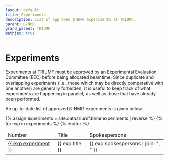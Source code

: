 ```yaml
---
layout: default
title: Experiments
description: List of approved β-NMR experiments at TRIUMF.
parent: β-NMR
grand_parent: TRIUMF
mathjax: true
---
```


# Experiments

Experiments at TRIUMF must be approved by an Experimental Evaluation Committee
(EEC) before being allocated beamtime. Since duplicate and overlapping
experiments (i.e., those which may be directly competative with one another) are
generally forbidden, it is useful to keep track of what experiments are
happening in parallel, as well as those that have already been performed.

An up-to-date list of approved β-NMR experiments is given below.

<table>
   <thead>
      <td>Number</td>
      <td>Title</td>
      <td>Spokespersons</td>
   </thead>
   <tbody>
   {% assign experiments = site.data.triumf.bnmr.experiments | reverse %}
   {% for exp in experiments %}
   <tr>
      <td><a href="{{ exp.url }}">{{ exp.experiment }}</a></td>
      <td>{{ exp.title }}</td>
      <td>{{ exp.spokespersons | join: ", " }}</td>
   </tr>
   {% endfor %}
   </tbody>
</table>
